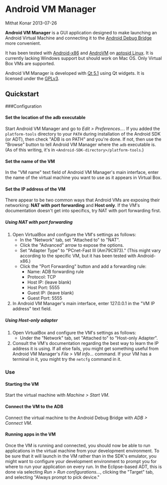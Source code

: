 Android VM Manager
==================

Mithat Konar
2013-07-26

**Android VM Manager** is a GUI application designed to make launching an Android Virtual Machine and connecting it to the [Android Debug Bridge](https://developer.android.com/tools/help/adb.html) more convenient. 

It has been tested with [Android-x86](http://www.android-x86.org/) and [AndroVM](http://androvm.org/) on [aptosid Linux](http://www.aptosid.com/). It is currently lacking Windows support but should work on Mac OS. Only Virtual Box VMs are supported.

Android VM Manager is developed with [Qt 5.1](https://qt-project.org/doc/qt-5.1/qtdoc/classes.html) using Qt widgets. It is licensed under the [GPLv3](https://www.gnu.org/licenses/gpl-3.0.txt).

Quickstart
-----------
###Configuration
#### Set the location of the adb executable
Start Android VM Manager and go to _Edit > Preferences..._. If you added the `platform-tools` directory to your `PATH` during installation of the Android SDK (or ADT), then check "ADB is on PATH" and you're done. If not, then use the "Browse" button to tell Android VM Manager where the `adb` executable is. (As of this writing, it's in `<Android-SDK-directory>/platform-tools`.) 

#### Set the name of the VM
In the "VM name" text field of Android VM Manager's main interface, enter the name of the virtual machine you want to use as it appears in Virtual Box.

#### Set the IP address of the VM
There appear to be two common ways that Android VMs are exposing their networking: **NAT with port forwarding** and **Host only**. If the VM's documentation doesn't get into specifics, try NAT with port forwarding first.

##### Using NAT with port forwarding
1. Open VirtualBox and configure the VM's settings as follows:
    * In the "Network" tab, set "Attached to" to "NAT".
    * Click the "Advanced" arrow to expose the options.
    * Set "Adapter Type" to "PCnet-Fast III (Am79C973)." (This might vary according to the specific VM, but it has been tested with Android-x86.)
    * Click the "Port Forwarding" button and add a forwarding rule:
        * Name: ADB forwarding rule
        * Protocol: TCP
        * Host IP: (leave blank)
        * Host Port: 5555
        * Guest IP: (leave blank)
        * Guest Port: 5555            
2. In Android VM Manager's main interface, enter 127.0.0.1 in the "VM IP address" text field.

##### Using Host-only adapter
1. Open VirtualBox and configure the VM's settings as follows:
    * Under the "Network" tab, set "Attached to" to "Host-only Adapter".
2. Consult the VM's documentation regarding the best way to learn the IP address it is using. If all else fails, you might get something useful from Android VM Manager's _File > VM info..._ command. If your VM has a terminal in it, you might try the `netcfg` command in it.

### Use
#### Starting the VM
Start the virtual machine with _Machine > Start VM_.

#### Connect the VM to the ADB
Connect the virtual machine to the Android Debug Bridge with _ADB > Connect VM_.

#### Running apps in the VM
Once the VM is running and connected, you should now be able to run applications in the virtual machine from your development environment. To be sure that it will launch in the VM rather than in the SDK's emulator, you might want to configure your development environment to prompt you for where to run your application on every run. In the Eclipse-based ADT, this is done via selecting _Run > Run configurations..._, clicking the "Target" tab, and selecting "Always prompt to pick device." 
